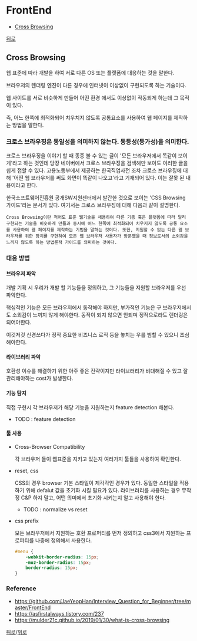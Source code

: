 # FrontEnd

* [Cross Browsing](#cross-browsing)

[뒤로](https://github.com/SeongYongLee/TIL)

## Cross Browsing

웹 표준에 따라 개발을 하여 서로 다른 OS 또는 플랫폼에 대응하는 것을 말한다.

브라우저의 렌더링 엔진이 다른 경우에 인터넷이 이상없이 구현되도록 하는 기술이다.

웹 사이트를 서로 비슷하게 만들어 어떤 환경 에서도 이상없이 작동되게 하는데 그 목적이 있다.

즉, 어느 한쪽에 최적화되어 치우치지 않도록 공통요소를 사용하여 웹 페이지를 제작하는 방법을 말한다.

### 크로스 브라우징은 동일성을 의미하지 않는다. 동등성(등가성)을 의미한다.

크로스 브라우징을 이야기 할 때 종종 볼 수 있는 글이 '모든 브라우저에서 똑같이 보이게'라고 하는 것인데 당장 네이버에서 크로스 브라우징을 검색해만 보아도 이러한 글을 쉽게 접할 수 있다. 고용노동부에서 제공하는 한국직업사전 조차 크로스 브라우징에 대해 '어떤 웹 브라우저를 써도 화면이 똑같이 나오고'라고 기재되어 있다. 이는 잘못 된 내용이라고 한다.

한국소프트웨어진흥원 공개SW지원센터에서 발간한 것으로 보이는 'CSS Browsing 가이드'라는 문서가 있다. 여기서는 크로스 브라우징에 대해 다음과 같이 설명한다.

`Cross Browsing이란 적어도 표준 웹기술을 채용하여 다른 기종 혹은 플랫폼에 따라 달리 구현되는 기술을 비슷하게 만듦과 동시에 어느 한쪽에 최적화되어 치우지지 않도록 공통 요소를 사용하여 웹 페이지를 제작하는 기법을 말하는 것이다. 또한, 지원할 수 없는 다른 웹 브라우저를 위한 장치를 구현하여 모든 웹 브라우저 사용자가 방문했을 때 정보로서의 소외감을 느끼지 않도록 하는 방법론적 가이드를 의미하는 것이다.`

### 대응 방법

#### 브라우저 파악

개발 기획 시 우리가 개발 할 기능들을 정의하고, 그 기능들을 지원할 브라우저를 우선 파악한다.

핵심적인 기능은 모든 브라우저에서 동작해야 하지만, 부가적인 기능은 구 브라우저에서도 소외감이 느끼지 않게 해야한다. 동작이 되지 않으면 안되며 정적으로라도 렌더링은 되어야한다.

이것저것 신경쓰다가 정작 중요한 비즈니스 로직 등을 놓치는 우를 범할 수 있으니 조심해야한다.

#### 라이브러리 파악

호환성 이슈를 해결하기 위한 아주 좋은 전략이지만 라이브러리가 비대해질 수 있고 잘 관리해야하는 cost가 발생한다.

#### 기능 탐지

직접 구현시 각 브라우저가 해당 기능을 지원하는지 feature detection 해본다.

- TODO : feature detection

#### 툴 사용

- Cross-Browser Compatibility

    각 브라우저 들이 웹표준을 지키고 있는지 여러가지 툴들을 사용하여 확인한다.

- reset, css

    CSS의 경우 browser 기본 스타일이 제각각인 경우가 있다. 동일한 스타일을 적용하기 위해 defalut 값을 초기화 시킬 필요가 있다. 라이브러리를 사용하는 경우 무작정 C&P 하지 말고, 어떤 의미에서 초기화 시키는지 알고 사용해야 한다.
    
    - TODO : normalize vs reset

- css prefix

    모든 브라우저에서 지원하는 호환 프로퍼티를 먼저 정의하고 css3에서 지원하는 프로퍼티를 나중에 정의해서 사용한다.

    ```css
    #menu {
        -webkit-border-radius: 15px;
        -moz-border-radius: 15px;
        border-radius: 15px;
    }
    ```

### Reference
- https://github.com/JaeYeopHan/Interview_Question_for_Beginner/tree/master/FrontEnd
- https://asfirstalways.tistory.com/237
- https://mulder21c.github.io/2019/01/30/what-is-cross-browsing

[뒤로](https://github.com/SeongYongLee/TIL)/[위로](#frontend)